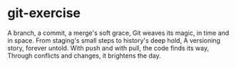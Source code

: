 # git-exercise

A branch, a commit, a merge's soft grace,
Git weaves its magic, in time and in space.
From staging's small steps to history's deep hold,
A versioning story, forever untold.
With push and with pull, the code finds its way,
Through conflicts and changes, it brightens the day.